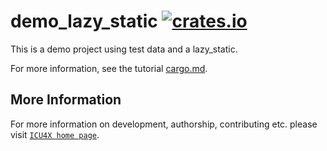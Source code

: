 # demo_lazy_static [![crates.io](https://img.shields.io/crates/v/demo_lazy_static)](https://crates.io/crates/demo_lazy_static)

This is a demo project using test data and a lazy_static.

For more information, see the tutorial [cargo.md](../../cargo.md).

## More Information

For more information on development, authorship, contributing etc. please visit [`ICU4X home page`](https://github.com/unicode-org/icu4x).
